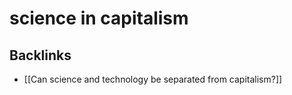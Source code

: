 # science in capitalism



<a id="org0487c44"></a>

## Backlinks

-   [[Can science and technology be separated from capitalism?]]
